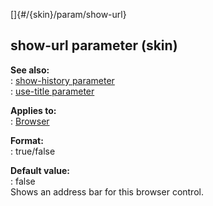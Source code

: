 []{#/{skin}/param/show-url}    
## show-url parameter (skin)    
**See also:**    
:   [show-history parameter](/ref/%7Bskin%7D/param/show-history/show-history.md)    
:   [use-title parameter](/ref/%7Bskin%7D/param/use-title/use-title.md)    
<!-- -->    
**Applies to:**    
:   [Browser](/ref/%7Bskin%7D/control/browser/browser.md)    
<!-- -->    
**Format:**    
:   true/false    
<!-- -->    
**Default value:**    
:   false    
Shows an address bar for this browser control.  